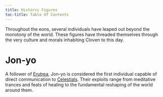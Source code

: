 ```yaml
---
title: Historic Figures
toc-title: Table Of Contents
---
```


Throughout the eons, several individuals have leaped out beyond the monotony of the world. These figures have threaded themselves through the very culture and morals inhabiting Cloven to this day.

# Jon-yo

A follower of [Erutrea](../setting-world/celestials.md), Jon-yo is considered the first individual capable of direct communication to [Celestials](../setting-world/celestials.md). Their exploits range from meditative trances and feats of healing to the fundamental reshaping of the world around them.
